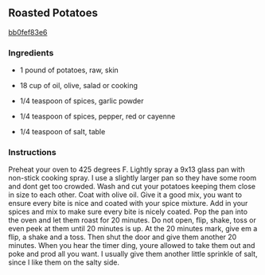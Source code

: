 ## Roasted Potatoes

[bb0fef83e6](http://tastykitchen.com/recipes/sidedishes/roasted-potatoes/)

### Ingredients

 - 1 pound of potatoes, raw, skin

 - 18 cup of oil, olive, salad or cooking

 - 1/4 teaspoon of spices, garlic powder

 - 1/4 teaspoon of spices, pepper, red or cayenne

 - 1/4 teaspoon of salt, table

### Instructions

Preheat your oven to 425 degrees F. Lightly spray a 9x13 glass pan with non-stick cooking spray. I use a slightly larger pan so they have some room and dont get too crowded. Wash and cut your potatoes keeping them close in size to each other. Coat with olive oil. Give it a good mix, you want to ensure every bite is nice and coated with your spice mixture. Add in your spices and mix to make sure every bite is nicely coated. Pop the pan into the oven and let them roast for 20 minutes. Do not open, flip, shake, toss or even peek at them until 20 minutes is up. At the 20 minutes mark, give em a flip, a shake and a toss. Then shut the door and give them another 20 minutes. When you hear the timer ding, youre allowed to take them out and poke and prod all you want. I usually give them another little sprinkle of salt, since I like them on the salty side.